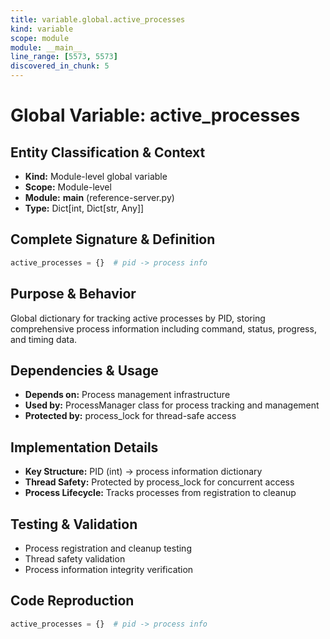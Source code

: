 ```yaml
---
title: variable.global.active_processes
kind: variable
scope: module
module: __main__
line_range: [5573, 5573]
discovered_in_chunk: 5
---
```


# Global Variable: active_processes

## Entity Classification & Context
- **Kind:** Module-level global variable
- **Scope:** Module-level
- **Module:** __main__ (reference-server.py)
- **Type:** Dict[int, Dict[str, Any]]

## Complete Signature & Definition
```python
active_processes = {}  # pid -> process info
```

## Purpose & Behavior
Global dictionary for tracking active processes by PID, storing comprehensive process information including command, status, progress, and timing data.

## Dependencies & Usage
- **Depends on:** Process management infrastructure
- **Used by:** ProcessManager class for process tracking and management
- **Protected by:** process_lock for thread-safe access

## Implementation Details
- **Key Structure:** PID (int) -> process information dictionary
- **Thread Safety:** Protected by process_lock for concurrent access
- **Process Lifecycle:** Tracks processes from registration to cleanup

## Testing & Validation
- Process registration and cleanup testing
- Thread safety validation
- Process information integrity verification

## Code Reproduction
```python
active_processes = {}  # pid -> process info
```
